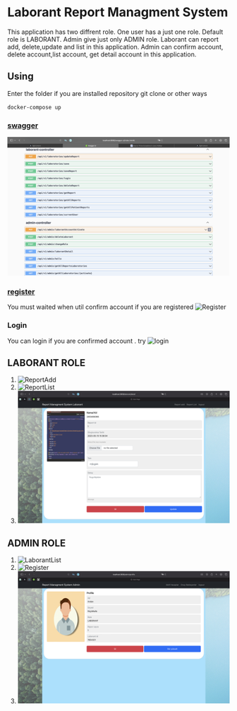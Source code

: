 # Laborant Report Managment System

This application has two diffrent role. One user has a just one role.
Default role is LABORANT. Admin give just only ADMIN role.
Laborant can report add, delete,update and list in this application. 
Admin can confirm account, delete account,list account, get detail account in this application.


## Using
Enter the folder if you are installed repository git clone or other ways 

```bash
docker-compose up
```
### [swagger](localhost:8080/swagger-ui/index.html)
![Swagger](./image/swagger.png)

 
### [register](http://localhost:3000/register)

You must waited when util confirm account if you are registered
![Register](./image/RegisterPage.png)

### Login
You can login if you are confirmed account . try
![login](./image/LoginPage.png)

## LABORANT ROLE
1. ![ReportAdd](./image/ReportAdd.png)
2. ![ReportList](./image/ReportList.png)
3. ![ReportDetail](./image/ReportDetail.png)


## ADMIN ROLE
1. ![LaborantList](./image/LaborantList.png)
2. ![Register](./image/UnconfirmedList.png)
3. ![Register](./image/UserDetail.png)



